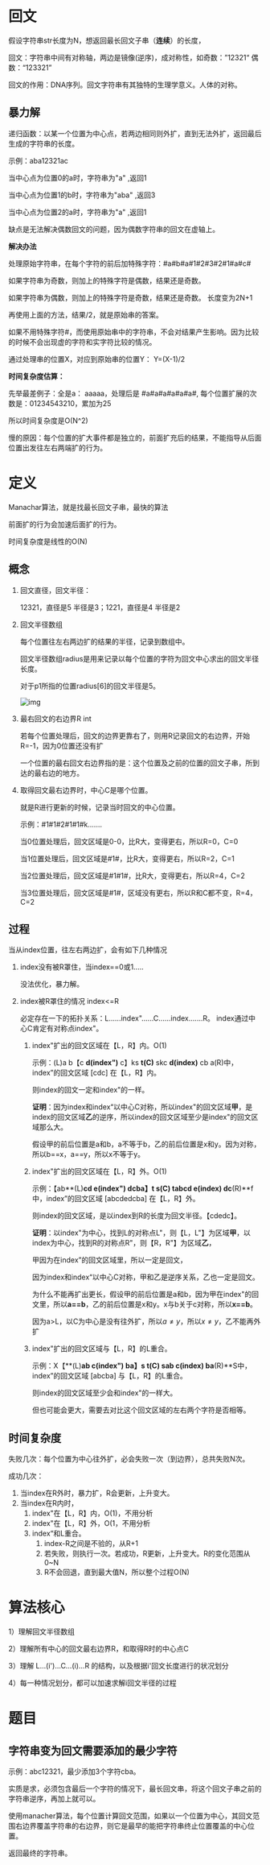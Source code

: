 # 回文

假设字符串str长度为N，想返回最长回文子串（**连续**）的长度，

回文：字符串中间有对称轴，两边是镜像(逆序)，成对称性，如奇数：”12321“ 偶数：“123321”

回文的作用：DNA序列。回文字符串有其独特的生理学意义。人体的对称。

## 暴力解

递归函数：以某一个位置为中心点，若两边相同则外扩，直到无法外扩，返回最后生成的字符串的长度。

示例：aba12321ac

当中心点为位置0的a时，字符串为"a" ,返回1

当中心点为位置1的b时，字符串为"aba" ,返回3

当中心点为位置2的a时，字符串为"a" ,返回1

缺点是无法解决偶数回文的问题，因为偶数字符串的回文在虚轴上。

**解决办法**

处理原始字符串，在每个字符的前后加特殊字符：#a#b#a#1#2#3#2#1#a#c#

如果字符串为奇数，则加上的特殊字符是偶数，结果还是奇数。

如果字符串为偶数，则加上的特殊字符是奇数，结果还是奇数。 长度变为2N+1

再使用上面的方法，结果/2，就是原始串的答案。

如果不用特殊字符#，而使用原始串中的字符串，不会对结果产生影响。因为比较的时候不会出现虚的字符和实字符比较的情况。

通过处理串的位置X，对应到原始串的位置Y： Y=(X-1)/2

**时间复杂度估算：**

先举最差例子：全是a： aaaaa，处理后是 #a#a#a#a#a#a#, 每个位置扩展的次数是：01234543210，累加为25

所以时间复杂度是O(N^2)

慢的原因：每个位置的扩大事件都是独立的，前面扩充后的结果，不能指导从后面位置出发往左右两端扩的行为。

# 定义

Manachar算法，就是找最长回文子串，最快的算法

前面扩的行为会加速后面扩的行为。

时间复杂度是线性的O(N)

## 概念

1. 回文直径，回文半径：

   12321，直径是5 半径是3；1221，直径是4 半径是2

2. 回文半径数组

   每个位置往左右两边扩的结果的半径，记录到数组中。

   回文半径数组radius是用来记录以每个位置的字符为回文中心求出的回文半径长度。

   对于p1所指的位置radius[6]的回文半径是5。

   ![img](images/12738509-29660a214405b83b)

3. 最右回文的右边界R int

   若每个位置处理后，回文的边界更靠右了，则用R记录回文的右边界，开始R=-1，因为0位置还没有扩

   一个位置的最右回文右边界指的是：这个位置及之前的位置的回文子串，所到达的最右边的地方。

4. 取得回文最右边界时，中心C是哪个位置。

   就是R进行更新的时候，记录当时回文的中心位置。

   示例：#1#1#2#1#1#k.......

   当0位置处理后，回文区域是0-0，比R大，变得更右，所以R=0，C=0

   当1位置处理后，回文区域是#1#，比R大，变得更右，所以R=2，C=1

   当2位置处理后，回文区域是#1#1#，比R大，变得更右，所以R=4，C=2

   当3位置处理后，回文区域是#1#，区域没有更右，所以R和C都不变，R=4，C=2

## 过程

当从index位置，往左右两边扩，会有如下几种情况

1. index没有被R罩住，当index==0或1.....

   没法优化，暴力解。

2. index被R罩住的情况 index<=R

   必定存在一下的拓扑关系：L......index"......C......index.......R。 index通过中心C肯定有对称点index"。

   1. index"扩出的回文区域在【L，R】内。O(1)

      示例：(L)a b【c **d(index")** c】ks **t(C)** skc **d(index)** cb a(R)中，index”的回文区域 [cdc] 在【L，R】内。

      则index的回文一定和index"的一样。

      **证明**：因为index和index“以中心C对称，所以index"的回文区域**甲**，是index的回文区域**乙**的逆序，所以index的回文区域至少是index"的回文区域那么大。

      假设甲的前后位置是a和b，a不等于b，乙的前后位置是x和y。因为对称，所以b\==x，a\==y，所以x不等于y。

   2. index"扩出的回文区域在【L，R】外。O(1)

      示例：【ab**(L)**cd **e(index")** dcba】t **s(C)** tabcd **e(index)** dc**(R)**f中，index”的回文区域 [abcdedcba] 在【L，R】外。

      则index的回文区域，是以index到R的长度为回文半径。【cdedc】。

      **证明**：以index"为中心，找到L的对称点L"，则【L，L"】为区域**甲**，以index为中心，找到R的对称点R"，则【R，R"】为区域**乙**，

      甲因为在index”的回文区域里，所以一定是回文，

      因为index和index“以中心C对称，甲和乙是逆序关系，乙也一定是回文。

      为什么不能再扩出更长，假设甲的前后位置是a和b，因为甲在index"的回文里，所以**a\==b**，乙的前后位置是x和y。x与b关于c对称，所以**x==b**。

      因为a>L，以C为中心是没有往外扩，所以$a\neq y$，所以$x\neq y$，乙不能再外扩

   3. index"扩出的回文区域与【L，R】的L重合。

      示例：X【**(L)**ab **c(index")** ba】s **t(C)** sab **c(index)** ba**(R)**S中，index”的回文区域 [abcba] 与【L，R】的L重合。

      则index的回文区域至少会和index"的一样大。

      但也可能会更大，需要去对比这个回文区域的左右两个字符是否相等。

## 时间复杂度

失败几次：每个位置为中心往外扩，必会失败一次（到边界），总共失败N次。

成功几次：

1. 当index在R外时，暴力扩，R会更新，上升变大。
2. 当index在R内时，
   1. index"在【L，R】内，O(1)，不用分析
   2. index"在【L，R】外，O(1，不用分析
   3. index“和L重合。
      1. index-R之间是不验的，从R+1
      2. 若失败，则执行一次。若成功，R更新，上升变大。R的变化范围从0~N
      3. R不会回退，直到最大值N，所以整个过程O(N)

# 算法核心

1）理解回文半径数组  

2）理解所有中心的回文最右边界R，和取得R时的中心点C  

3）理解   L…(i')…C…(i)…R  的结构，以及根据i'回文长度进行的状况划分  

4）每一种情况划分，都可以加速求解i回文半径的过程  

# 题目

## 字符串变为回文需要添加的最少字符

示例：abc12321，最少添加3个字符cba。

实质是求，必须包含最后一个字符的情况下，最长回文串，将这个回文子串之前的字符串逆序，再加上就可以。

使用manacher算法，每个位置计算回文范围，如果以一个位置为中心，其回文范围右边界覆盖字符串的右边界，则它是最早的能把字符串终止位置覆盖的中心位置。

返回最终的字符串。